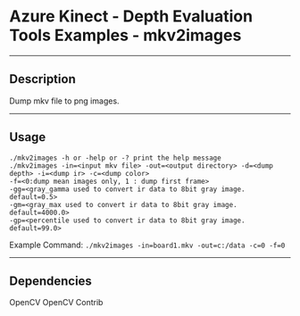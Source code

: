 # Azure Kinect - Depth Evaluation Tools Examples - mkv2images

---
## Description

   Dump mkv file to png images.

---
## Usage

   ```
   ./mkv2images -h or -help or -? print the help message
   ./mkv2images -in=<input mkv file> -out=<output directory> -d=<dump depth> -i=<dump ir> -c=<dump color>
   -f=<0:dump mean images only, 1 : dump first frame>
   -gg=<gray_gamma used to convert ir data to 8bit gray image. default=0.5>
   -gm=<gray_max used to convert ir data to 8bit gray image. default=4000.0>
   -gp=<percentile used to convert ir data to 8bit gray image. default=99.0>
   ```

   Example Command: ```./mkv2images -in=board1.mkv -out=c:/data -c=0 -f=0```

---

## Dependencies 

   OpenCV
   OpenCV Contrib
